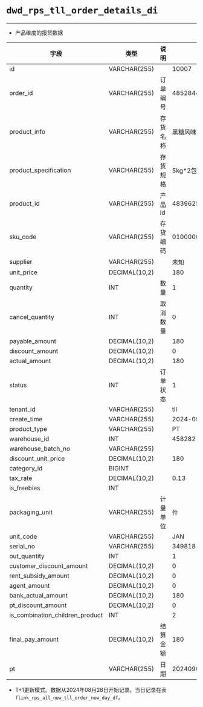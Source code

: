 # `dwd_rps_tll_order_details_di`

---

- 产品维度的报货数据


| 字段                            | 类型          | 说明     | 示例                  |
| ------------------------------- | ------------- | -------- | --------------------- |
| id                              | VARCHAR(255)  |          | 10007                 |
| order_id                        | VARCHAR(255)  | 订单编号 | 485284445575200768    |
| product_info                    | VARCHAR(255)  | 存货名称 | 黑糖风味粉-5kg*2包/件 |
| product_specification           | VARCHAR(255)  | 存货规格 | 5kg*2包/件            |
| product_id                      | VARCHAR(255)  | 产品id   | 483962582168899584    |
| sku_code                        | VARCHAR(255)  | 存货编码 | 010000017             |
| supplier                        | VARCHAR(255)  |          | 未知                  |
| unit_price                      | DECIMAL(10,2) |          | 180                   |
| quantity                        | INT           | 数量     | 1                     |
| cancel_quantity                 | INT           | 取消数量 | 0                     |
| payable_amount                  | DECIMAL(10,2) |          | 180                   |
| discount_amount                 | DECIMAL(10,2) |          | 0                     |
| actual_amount                   | DECIMAL(10,2) |          | 180                   |
| status                          | INT           | 订单状态 | 1                     |
| tenant_id                       | VARCHAR(255)  |          | tll                   |
| create_time                     | VARCHAR(255)  |          | 2024-09-01 11:07:27   |
| product_type                    | VARCHAR(255)  |          | PT                    |
| warehouse_id                    | INT           |          | 458282                |
| warehouse_batch_no              | VARCHAR(255)  |          |                       |
| discount_unit_price             | DECIMAL(10,2) |          | 180                   |
| category_id                     | BIGINT        |          |                       |
| tax_rate                        | DECIMAL(10,2) |          | 0.13                  |
| is_freebies                     | INT           |          |                       |
| packaging_unit                  | VARCHAR(255)  | 计量单位 | 件                    |
| unit_code                       | VARCHAR(255)  |          | JAN                   |
| serial_no                       | VARCHAR(255)  |          | 349818                |
| out_quantity                    | INT           |          | 1                     |
| customer_discount_amount        | DECIMAL(10,2) |          | 0                     |
| rent_subsidy_amount             | DECIMAL(10,2) |          | 0                     |
| agent_amount                    | DECIMAL(10,2) |          | 0                     |
| bank_actual_amount              | DECIMAL(10,2) |          | 180                   |
| pt_discount_amount              | DECIMAL(10,2) |          | 0                     |
| is_combination_children_product | INT           |          | 2                     |
| final_pay_amount                | DECIMAL(10,2) | 结算金额 | 180                   |
| pt                              | VARCHAR(255)  | 日期     | 20240901              |

- T+1更新模式。数据从2024年08月28日开始记录。当日记录在表`flink_rps_all_new_tll_order_now_day_df`。